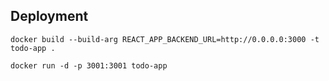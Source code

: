 ## Deployment

```
docker build --build-arg REACT_APP_BACKEND_URL=http://0.0.0.0:3000 -t todo-app .

docker run -d -p 3001:3001 todo-app
```

